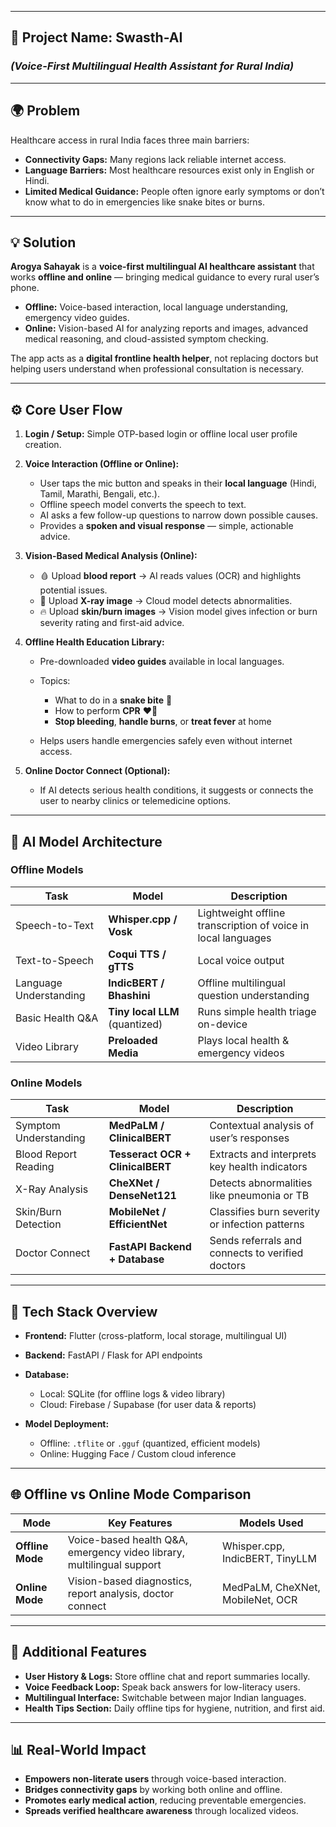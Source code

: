 

---

## 🏥 Project Name: **Swasth-AI**

### *(Voice-First Multilingual Health Assistant for Rural India)*

---

## 🌍 Problem

Healthcare access in rural India faces three main barriers:

* **Connectivity Gaps:** Many regions lack reliable internet access.
* **Language Barriers:** Most healthcare resources exist only in English or Hindi.
* **Limited Medical Guidance:** People often ignore early symptoms or don’t know what to do in emergencies like snake bites or burns.

---

## 💡 Solution

**Arogya Sahayak** is a **voice-first multilingual AI healthcare assistant** that works **offline and online** — bringing medical guidance to every rural user’s phone.

* **Offline:** Voice-based interaction, local language understanding, emergency video guides.
* **Online:** Vision-based AI for analyzing reports and images, advanced medical reasoning, and cloud-assisted symptom checking.

The app acts as a **digital frontline health helper**, not replacing doctors but helping users understand when professional consultation is necessary.

---

## ⚙️ Core User Flow

1. **Login / Setup:**
   Simple OTP-based login or offline local user profile creation.

2. **Voice Interaction (Offline or Online):**

   * User taps the mic button and speaks in their **local language** (Hindi, Tamil, Marathi, Bengali, etc.).
   * Offline speech model converts the speech to text.
   * AI asks a few follow-up questions to narrow down possible causes.
   * Provides a **spoken and visual response** — simple, actionable advice.

3. **Vision-Based Medical Analysis (Online):**

   * 🩸 Upload **blood report** → AI reads values (OCR) and highlights potential issues.
   * 🩻 Upload **X-ray image** → Cloud model detects abnormalities.
   * 🔥 Upload **skin/burn images** → Vision model gives infection or burn severity rating and first-aid advice.

4. **Offline Health Education Library:**

   * Pre-downloaded **video guides** available in local languages.
   * Topics:

     * What to do in a **snake bite** 🐍
     * How to perform **CPR** ❤️‍🔥
     * **Stop bleeding**, **handle burns**, or **treat fever** at home
   * Helps users handle emergencies safely even without internet access.

5. **Online Doctor Connect (Optional):**

   * If AI detects serious health conditions, it suggests or connects the user to nearby clinics or telemedicine options.

---

## 🧠 AI Model Architecture

### **Offline Models**

| Task                   | Model                          | Description                                                   |
| ---------------------- | ------------------------------ | ------------------------------------------------------------- |
| Speech-to-Text         | **Whisper.cpp / Vosk**         | Lightweight offline transcription of voice in local languages |
| Text-to-Speech         | **Coqui TTS / gTTS**           | Local voice output                                            |
| Language Understanding | **IndicBERT / Bhashini**       | Offline multilingual question understanding                   |
| Basic Health Q&A       | **Tiny local LLM** (quantized) | Runs simple health triage on-device                           |
| Video Library          | **Preloaded Media**            | Plays local health & emergency videos                         |

### **Online Models**

| Task                  | Model                            | Description                                      |
| --------------------- | -------------------------------- | ------------------------------------------------ |
| Symptom Understanding | **MedPaLM / ClinicalBERT**       | Contextual analysis of user’s responses          |
| Blood Report Reading  | **Tesseract OCR + ClinicalBERT** | Extracts and interprets key health indicators    |
| X-Ray Analysis        | **CheXNet / DenseNet121**        | Detects abnormalities like pneumonia or TB       |
| Skin/Burn Detection   | **MobileNet / EfficientNet**     | Classifies burn severity or infection patterns   |
| Doctor Connect        | **FastAPI Backend + Database**   | Sends referrals and connects to verified doctors |

---

## 🧩 Tech Stack Overview

* **Frontend:** Flutter (cross-platform, local storage, multilingual UI)
* **Backend:** FastAPI / Flask for API endpoints
* **Database:**

  * Local: SQLite (for offline logs & video library)
  * Cloud: Firebase / Supabase (for user data & reports)
* **Model Deployment:**

  * Offline: `.tflite` or `.gguf` (quantized, efficient models)
  * Online: Hugging Face / Custom cloud inference

---

## 🌐 Offline vs Online Mode Comparison

| Mode             | Key Features                                                          | Models Used                      |
| ---------------- | --------------------------------------------------------------------- | -------------------------------- |
| **Offline Mode** | Voice-based health Q&A, emergency video library, multilingual support | Whisper.cpp, IndicBERT, TinyLLM  |
| **Online Mode**  | Vision-based diagnostics, report analysis, doctor connect             | MedPaLM, CheXNet, MobileNet, OCR |

---

## 🧩 Additional Features

* **User History & Logs:** Store offline chat and report summaries locally.
* **Voice Feedback Loop:** Speak back answers for low-literacy users.
* **Multilingual Interface:** Switchable between major Indian languages.
* **Health Tips Section:** Daily offline tips for hygiene, nutrition, and first aid.

---

## 📊 Real-World Impact

* **Empowers non-literate users** through voice-based interaction.
* **Bridges connectivity gaps** by working both online and offline.
* **Promotes early medical action**, reducing preventable emergencies.
* **Spreads verified healthcare awareness** through localized videos.
